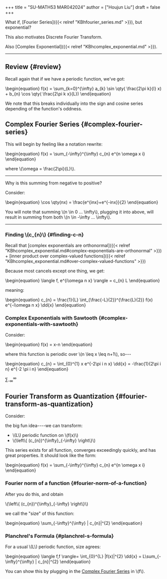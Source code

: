 +++
title = "SU-MATH53 MAR042024"
author = ["Houjun Liu"]
draft = false
+++

What if, [Fourier Series]({{< relref "KBhfourier_series.md" >}}), but exponential?

This also motivates Discrete Fourier Transform.

Also [Complex Exponential]({{< relref "KBhcomplex_exponential.md" >}}).

---


## Review {#review}

Recall again that if we have a periodic function, we've got:

\begin{equation}
f(x) = \sum\_{k=0}^{\infty} a\_{k} \sin \qty( \frac{2\pi k}{l} x) + b\_{n} \cos  \qty( \frac{2\pi k x}{L})
\end{equation}

We note that this breaks individually into the sign and cosine series depending of the function's oddness.


## Complex Fourier Series {#complex-fourier-series}

This will begin by feeling like a notation rewrite:

\begin{equation}
f(x) = \sum\_{-\infty}^{\infty} c\_{n} e^{n \omega x i}
\end{equation}

where \\(\omega = \frac{2\pi}{L}\\).

---

Why is this summing from negative to positive?

Consider:

\begin{equation}
\cos \qty(nx) = \frac{e^{inx}+e^{-inx}}{2}
\end{equation}

You will note that summing \\(n \in 0 ... \infty\\), plugging it into above, will result in summing from both \\(n \in -\infty ... \infty\\).

---


### Finding \\(c\_{n}\\) {#finding-c-n}

Recall that [complex exponentials are orthonormal]({{< relref "KBhcomplex_exponential.md#complex-exponentials-are-orthonormal" >}}) + [inner product over complex-valued functions]({{< relref "KBhcomplex_exponential.md#over-complex-valued-functions" >}})

Because most cancels except one thing, we get:

\begin{equation}
\langle f, e^{i\omega n x} \rangle = c\_{n} L
\end{equation}

meaning:

\begin{equation}
c\_{n} = \frac{1}{L} \int\_{\frac{-L}{2}}^{\frac{L}{2}} f(x) e^{-i\omega n x} \dd{x}
\end{equation}


### Complex Exponentials with Sawtooth {#complex-exponentials-with-sawtooth}

Consider:

\begin{equation}
f(x) = x-n
\end{equation}

where this function is periodic over \\(n \leq x \leq n+1\\), so---

\begin{equation}
c\_{n} = \int\_{0}^{1} x e^{-2\pi i n x} \dd{x} = -\frac{1}{2\pi i n} e^{-2 \pi i n}
\end{equation}

&sum;<sub>-&infin;</sub><sup>&infin;</sup>


## Fourier Transform as Quantization {#fourier-transform-as-quantization}

Consider:

the big fun idea----we can transform:

-   \\(L\\) periodic function on \\(f(x)\\)
-   \\(\left\\{ (c\_{n})^{\infty}\_{-\infty} \right\\}\\)

This series exists for all function, converges exceedingly quickly, and has great properties. It should look like the form:

\begin{equation}
f(x) = \sum\_{-\infty}^{\infty} c\_{n} e^{n \omega x i}
\end{equation}


### Fourier norm of a function {#fourier-norm-of-a-function}

After you do this, and obtain

\\(\left\\{ (c\_{n})^{\infty}\_{-\infty} \right\\}\\)

we call the "size" of this function:

\begin{equation}
\sum\_{-\infty}^{\infty} | c\_{n}|^{2}
\end{equation}


### Planchrel's Formula {#planchrel-s-formula}

For a usual \\(L\\) periodic function, size agrees:

\begin{equation}
\langle f,f \rangle= \int\_{0}^{L} |f(x)|^{2} \dd{x} = L\sum\_{-\infty}^{\infty} | c\_{n}|^{2}
\end{equation}

You can show this by plugging in the [Complex Fourier Series](#complex-fourier-series) in \\(f\\).
